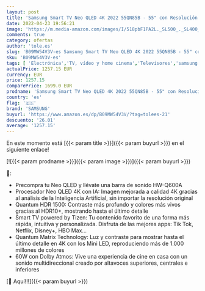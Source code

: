 ```yaml
---
layout: post
title: 'Samsung Smart TV Neo QLED 4K 2022 55QN85B - 55" con Resolución 4K  Quantum Matrix Technology  Procesador Neo QLED 4K con Inteligencia Artificial  Quantum HDR 1500  60W Dolby Atmos y Alexa Integrada'
date: 2022-04-23 19:56:21
image: 'https://m.media-amazon.com/images/I/518pbF1PA2L._SL500_._SL400_.jpg'
comments: true
category: ofertas
author: 'tole.es'
slug: 'B09MW54V3V-es Samsung Smart TV Neo QLED 4K 2022 55QN85B - 55" con...'
sku: 'B09MW54V3V-es'
tags: [ 'Electrónica','TV, vídeo y home cinema','Televisores','samsung','smart','tv','🇪🇸', ]
actualPrice: 1257.15 EUR
currency: EUR
price: 1257.15
comparePrice: 1699.0 EUR
prodname: 'Samsung Smart TV Neo QLED 4K 2022 55QN85B - 55" con Resolución 4K  Quantum Matrix Technology  Procesador Neo QLED 4K con Inteligencia Artificial  Quantum HDR 1500  60W Dolby Atmos y Alexa Integrada'
country: 'es'
flag: '🇪🇸'
brand: 'SAMSUNG'
buyurl: 'https://www.amazon.es/dp/B09MW54V3V/?tag=tolees-21'
descuento: '26.01'
average: '1257.15'
---
```


En este momento está [{{< param title >}}]({{< param buyurl >}}) en el siguiente enlace!

[![{{< param prodname >}}]({{< param image >}})]({{< param buyurl >}})

🔎:

- Precompra tu Neo QLED y llévate una barra de sonido HW-Q600A
- Procesador Neo QLED 4K con IA: Imagen mejorada a calidad 4K gracias al análisis de la Inteligencia Artificial, sin importar la resolución original
- Quantum HDR 1500: Contraste más profundo y colores más vivos gracias al HDR10+, mostrando hasta el último detalle
- Smart TV powered by Tizen: Tu contenido favorito de una forma más rápida, intuitiva y personalizada. Disfruta de las mejores apps: Tik Tok, Netflix, Disney+, HBO Max...
- Quantum Matrix Technology: Luz y contraste para mostrar hasta el último detalle en 4K con los Mini LED, reproduciendo más de 1.000 millones de colores
- 60W con Dolby Atmos: Vive una experiencia de cine en casa con un sonido multidireccional creado por altavoces superiores, centrales e inferiores

[🛒 Aquí!!!]({{< param buyurl >}})
